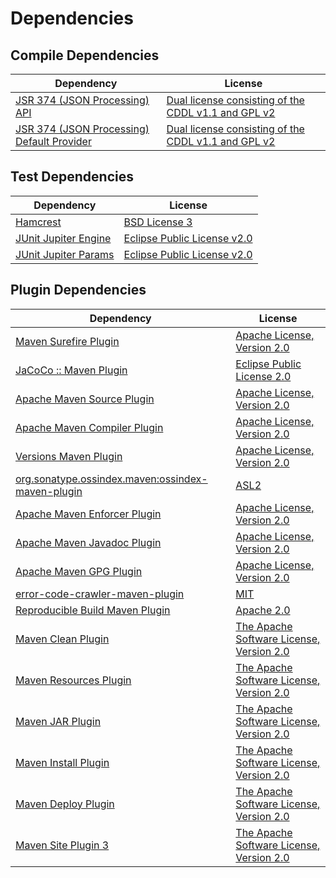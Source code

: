 <!-- @formatter:off -->
# Dependencies

## Compile Dependencies

| Dependency                                      | License                                                  |
| ----------------------------------------------- | -------------------------------------------------------- |
| [JSR 374 (JSON Processing) API][0]              | [Dual license consisting of the CDDL v1.1 and GPL v2][1] |
| [JSR 374 (JSON Processing) Default Provider][0] | [Dual license consisting of the CDDL v1.1 and GPL v2][1] |

## Test Dependencies

| Dependency                | License                          |
| ------------------------- | -------------------------------- |
| [Hamcrest][4]             | [BSD License 3][5]               |
| [JUnit Jupiter Engine][6] | [Eclipse Public License v2.0][7] |
| [JUnit Jupiter Params][6] | [Eclipse Public License v2.0][7] |

## Plugin Dependencies

| Dependency                                              | License                                        |
| ------------------------------------------------------- | ---------------------------------------------- |
| [Maven Surefire Plugin][10]                             | [Apache License, Version 2.0][11]              |
| [JaCoCo :: Maven Plugin][12]                            | [Eclipse Public License 2.0][13]               |
| [Apache Maven Source Plugin][14]                        | [Apache License, Version 2.0][11]              |
| [Apache Maven Compiler Plugin][16]                      | [Apache License, Version 2.0][11]              |
| [Versions Maven Plugin][18]                             | [Apache License, Version 2.0][11]              |
| [org.sonatype.ossindex.maven:ossindex-maven-plugin][20] | [ASL2][21]                                     |
| [Apache Maven Enforcer Plugin][22]                      | [Apache License, Version 2.0][11]              |
| [Apache Maven Javadoc Plugin][24]                       | [Apache License, Version 2.0][11]              |
| [Apache Maven GPG Plugin][26]                           | [Apache License, Version 2.0][21]              |
| [error-code-crawler-maven-plugin][28]                   | [MIT][29]                                      |
| [Reproducible Build Maven Plugin][30]                   | [Apache 2.0][21]                               |
| [Maven Clean Plugin][32]                                | [The Apache Software License, Version 2.0][21] |
| [Maven Resources Plugin][34]                            | [The Apache Software License, Version 2.0][21] |
| [Maven JAR Plugin][36]                                  | [The Apache Software License, Version 2.0][21] |
| [Maven Install Plugin][38]                              | [The Apache Software License, Version 2.0][21] |
| [Maven Deploy Plugin][40]                               | [The Apache Software License, Version 2.0][21] |
| [Maven Site Plugin 3][42]                               | [The Apache Software License, Version 2.0][21] |

[0]: https://javaee.github.io/jsonp
[21]: http://www.apache.org/licenses/LICENSE-2.0.txt
[10]: https://maven.apache.org/surefire/maven-surefire-plugin/
[32]: http://maven.apache.org/plugins/maven-clean-plugin/
[29]: https://opensource.org/licenses/MIT
[18]: http://www.mojohaus.org/versions-maven-plugin/
[5]: http://opensource.org/licenses/BSD-3-Clause
[16]: https://maven.apache.org/plugins/maven-compiler-plugin/
[1]: https://oss.oracle.com/licenses/CDDL+GPL-1.1
[26]: http://maven.apache.org/plugins/maven-gpg-plugin/
[13]: https://www.eclipse.org/legal/epl-2.0/
[12]: https://www.jacoco.org/jacoco/trunk/doc/maven.html
[30]: http://zlika.github.io/reproducible-build-maven-plugin
[36]: http://maven.apache.org/plugins/maven-jar-plugin/
[11]: https://www.apache.org/licenses/LICENSE-2.0.txt
[22]: https://maven.apache.org/enforcer/maven-enforcer-plugin/
[7]: https://www.eclipse.org/legal/epl-v20.html
[38]: http://maven.apache.org/plugins/maven-install-plugin/
[6]: https://junit.org/junit5/
[20]: https://sonatype.github.io/ossindex-maven/maven-plugin/
[14]: https://maven.apache.org/plugins/maven-source-plugin/
[4]: http://hamcrest.org/JavaHamcrest/
[40]: http://maven.apache.org/plugins/maven-deploy-plugin/
[42]: http://maven.apache.org/plugins/maven-site-plugin/
[34]: http://maven.apache.org/plugins/maven-resources-plugin/
[24]: https://maven.apache.org/plugins/maven-javadoc-plugin/
[28]: https://github.com/exasol/error-code-crawler-maven-plugin
